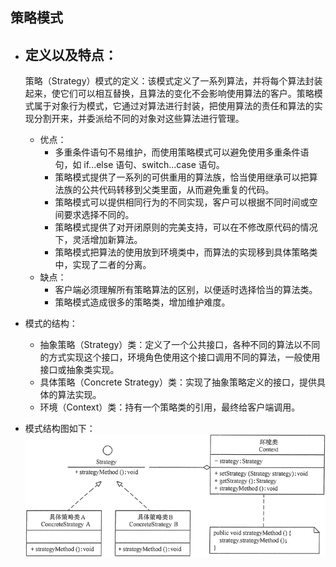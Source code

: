 ## 策略模式

- 定义以及特点：
  -
  策略（Strategy）模式的定义：该模式定义了一系列算法，并将每个算法封装起来，使它们可以相互替换，且算法的变化不会影响使用算法的客户。策略模式属于对象行为模式，它通过对算法进行封装，把使用算法的责任和算法的实现分割开来，并委派给不同的对象对这些算法进行管理。
    - 优点：
        - 多重条件语句不易维护，而使用策略模式可以避免使用多重条件语句，如 if...else 语句、switch...case 语句。
        - 策略模式提供了一系列的可供重用的算法族，恰当使用继承可以把算法族的公共代码转移到父类里面，从而避免重复的代码。
        - 策略模式可以提供相同行为的不同实现，客户可以根据不同时间或空间要求选择不同的。
        - 策略模式提供了对开闭原则的完美支持，可以在不修改原代码的情况下，灵活增加新算法。
        - 策略模式把算法的使用放到环境类中，而算法的实现移到具体策略类中，实现了二者的分离。
    - 缺点：
        - 客户端必须理解所有策略算法的区别，以便适时选择恰当的算法类。
        - 策略模式造成很多的策略类，增加维护难度。
- 模式的结构：
    - 抽象策略（Strategy）类：定义了一个公共接口，各种不同的算法以不同的方式实现这个接口，环境角色使用这个接口调用不同的算法，一般使用接口或抽象类实现。
    - 具体策略（Concrete Strategy）类：实现了抽象策略定义的接口，提供具体的算法实现。
    - 环境（Context）类：持有一个策略类的引用，最终给客户端调用。


- 模式结构图如下：
  ![](resources/strategy.gif)
